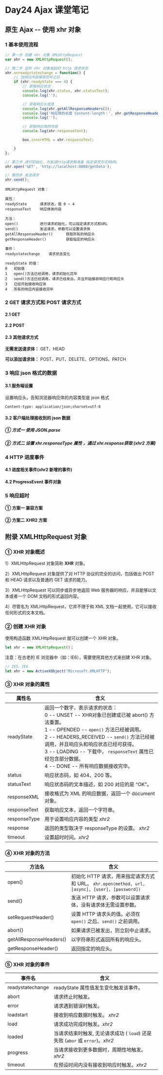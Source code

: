 # Day24  Ajax  课堂笔记

## 原生 Ajax -- 使用 xhr 对象

### 1 基本使用流程

```js
// 第一步 创建 xhr 对象 XMLHttpRequest
var xhr = new XMLHttpRequest();

// 第二步 监听 xhr 对象发起的 http 请求状态
xhr.onreadystatechange = function() {
    // 当响应内容接收完毕之后
    if (xhr.readyState === 4) {
        // 获取响应状态
        console.log(xhr.status, xhr.statusText);
        console.log('');

        // 获取响应头信息
        console.log(xhr.getAllResponseHeaders());
        console.log('响应体的长度 Content-length：', xhr.getResponseHeader('content-length'));
        console.log('');

        // 获取响应体的内容
        console.log(xhr.responseText);

        box.innerHTML = xhr.responseText;

    }
};

// 第三步 进行初始化，为发送http请求做准备 指定请求方式和URL
xhr.open('GET', 'http://localhost:8080/getData');

// 第四步 发送请求
xhr.send();
```

```
XMLHttpRequest 对象：

属性：
readyState		请求状态，值 0 ~ 4
responseText	响应体体内容

方法：
open()			进行请求初始化，可以指定请求方式和URL
send()			发送请求，参数可以设置请求体
getAllResponseHeader()		获取所有的响应头
getResponseHeader()			获取指定的响应头

事件：
readystatechange	请求状态变化
```

```
readyState 的值：
0	初始值
1   open()方法已经调用，请求初始化完毕
2   send()方法已经调用，请求已经发出，并且开始接收响应行和响应头
3   已经开始接收响应体
4   所有的响应内容接收完毕
```







### 2 GET 请求方式和 POST 请求方式

#### 2.1 GET

#### 2.2 POST

#### 2.3 其他请求方式

**无需发送请求体：** GET、HEAD

**可以添加请求体：** POST、PUT、DELETE、OPTIONS、PATCH 



### 3 响应 json 格式的数据

#### 3.1 服务端设置

设置响应头，告知浏览器响应体的内容类型是 json 格式

```
Content-type: application/json;charset=utf-8
```

#### 3.2 客户端处理接收到的 json 数据

##### ① 方式一 使用 JSON.parse

##### ② 方式二 设置 xhr.responseType 属性 ，通过 xhr.response获取 (xhr2 方案)



### 4 HTTP 进度事件

#### 4.1 进度相关事件(xhr2 新增的事件)

#### 4.2 ProgressEvent 事件对象



### 5 响应超时

#### ① 方案一 兼容方案

#### ② 方案二 XHR2 方案



## 附录 XMLHttpRequest 对象

### ① XHR 对象概述

1）XMLHttpRequest 对象简称 **XHR** 对象。

2）XMLHttpRequest 对象提供了对 HTTP 协议的完全的访问，包括做出 POST 和 HEAD 请求以及普通的 GET 请求的能力。

3）XMLHttpRequest 可以同步或异步地返回 Web 服务器的响应，并且能够以文本或者一个 DOM 文档的形式返回内容。

4）尽管名为 XMLHttpRequest，它并不限于和 XML 文档一起使用，它可以接收任何形式的文本文档。

### ② 创建 XHR 对象

使用构造函数 XMLHttpRequest 就可以创建一个 XHR 对象。

```js
let xhr = new XMLHttpRequest()；
```

注意：在古老的 IE 浏览器中（如：IE6），需要使用其他方式来创建 XHR 对象。

```js
// IE5、IE6
let xhr = new ActiveXObject("Microsoft.XMLHTTP");
```

### ③ XHR 对象的属性

| 属性名       | 含义                                                         |
| ------------ | ------------------------------------------------------------ |
| readyState   | 返回一个数字，表示请求的状态：<br>0 -- UNSET -- XHR对象已创建或已被 abort() 方法重置。 <br>1 -- OPENDED -- `open()` 方法已经被调用。<br>2 -- HEADERS_RECEIVED -- `send()` 方法已经被调用，并且响应头和响应状态已经可获得。 <br>3 -- LOADING -- 下载中， `responseText` 属性已经包含部分数据。 <br>4 -- DONE -- 所有响应数据接收完毕。 |
| status       | 响应状态码，如 404、200 等。                                 |
| statusText   | 响应状态码的文本描述，如 200 对应的是 “OK”。                 |
| responseXML  | 接收格式为 XML 的响应数据，返回一个 document 对象。          |
| responseText | 获取响应文本，返回一个字符串。                               |
| responseType | 用于设置响应内容的类型 *xhr2*                                |
| response     | 返回的类型取决于 responseType 的设置。 *xhr2*                |
| timeout      | 设置超时时间。*xhr2*                                         |

### ④ XHR 对象的方法

| 方法名                  | 含义                                                         |
| ----------------------- | ------------------------------------------------------------ |
| open()                  | 初始化 HTTP 请求，用来指定请求方式和 URL。 `xhr.open(method, url, [async], [user], [password])` |
| send()                  | 发送 HTTP 请求，参数可以设置请求体，没有请求体无需设置参数。 |
| setRequestHeader()      | 设置 HTTP 请求头的值。必须在 `open()` 之后、`send()` 之前调用。 |
| abort()                 | 如果请求已被发出，则立刻中止请求。                           |
| getAllResponseHeaders() | 以字符串形式返回所有的响应头。                               |
| getResponseHeader()     | 返回指定的响应头。                                           |

### ⑤ XHR 对象的事件

| 事件名           | 含义                                                         |
| ---------------- | ------------------------------------------------------------ |
| readystatechange | readyState 属性值发生变化触发该事件。                        |
| abort            | 请求终止时触发。                                             |
| error            | 请求遇到错误时触发。                                         |
| loadstart        | 接收到响应数据时触发。 *xhr2*                                |
| load             | 请求成功完成时触发。*xhr2*                                   |
| loaded           | 当请求结束时触发, 无论请求成功 ( `load`) 还是失败 (`abor` 或 `error`)。*xhr2* |
| progress         | 当请求接收到更多数据时，周期性地触发。*xhr2*                 |
| timeout          | 在预设时间内没有接收到响应时触发。*xhr2*                     |
